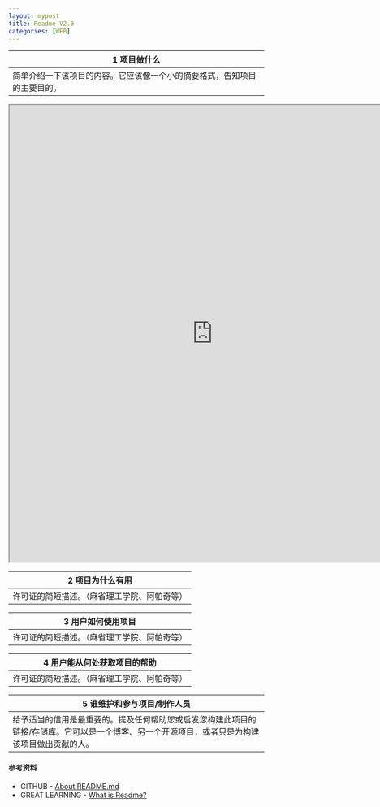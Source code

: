 ```yaml
---
layout: mypost
title: Readme V2.0
categories: [WEB]
---
```





| 1 项目做什么 |
| ------- |
| 简单介绍一下该项目的内容。它应该像一个小的摘要格式，告知项目的主要目的。 |


<iframe src="https://github.com/Deoncn/deoncn.github.io/blob/master/_pdf/Professional%20JavaScript%20for%20Web%20Developers.pdf" height="900px;" width="800px"></iframe>

| 2 项目为什么有用 |
| ------- |
| 许可证的简短描述。（麻省理工学院、阿帕奇等） |

| 3 用户如何使用项目 |
| ------- |
| 许可证的简短描述。（麻省理工学院、阿帕奇等） |

| 4 用户能从何处获取项目的帮助 |
| ------- |
| 许可证的简短描述。（麻省理工学院、阿帕奇等） |


| 5 谁维护和参与项目/制作人员 |
|-------|
| 给予适当的信用是最重要的。提及任何帮助您或启发您构建此项目的链接/存储库。它可以是一个博客、另一个开源项目，或者只是为构建该项目做出贡献的人。 | 


#### 参考资料
- GITHUB - [About README.md](https://docs.github.com/zh/repositories/managing-your-repositorys-settings-and-features/customizing-your-repository/about-readmes#auto-generated-table-of-contents-for-readme-files)
- GREAT LEARNING - [What is Readme?](https://www.mygreatlearning.com/blog/readme-file/#what-is-a-good-template-to-write-a-readme-file)
